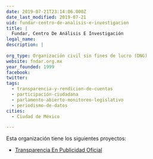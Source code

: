```yaml
---
date: 2019-07-21T23:14:06.000Z
date_last_modified: 2019-07-21
uid: fundar-centro-de-analisis-e-investigacion
title: |
  Fundar, Centro De Análisis E Investigación
legal_name: 
description: |
  
org_type: Organización civil sin fines de lucro (ONG)
website: fndar.org.mx
year_founded: 1999
facebook: 
twitter: 
tags:
  - transparencia-y-rendicion-de-cuentas
  - participación-ciudadana
  - parlamento-abierto-monitoreo-legislativo
  - periodismo-de-datos
cities: 
  - Ciudad de México

---
```


Esta organización tiene los siguientes proyectos:

- [Transparencia En Publicidad Oficial](/proyectos/transparencia-en-publicidad-oficial)

